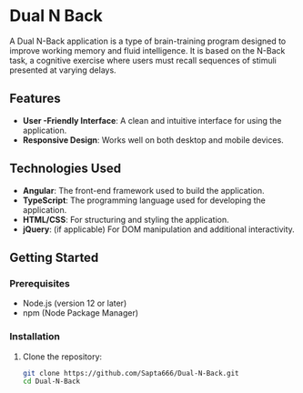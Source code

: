 # Dual N Back

A Dual N-Back application is a type of brain-training program designed to improve working memory and fluid intelligence. It is based on the N-Back task, a cognitive exercise where users must recall sequences of stimuli presented at varying delays.

## Features

- **User -Friendly Interface**: A clean and intuitive interface for using the application.
- **Responsive Design**: Works well on both desktop and mobile devices.

## Technologies Used

- **Angular**: The front-end framework used to build the application.
- **TypeScript**: The programming language used for developing the application.
- **HTML/CSS**: For structuring and styling the application.
- **jQuery**: (if applicable) For DOM manipulation and additional interactivity.

## Getting Started

### Prerequisites

- Node.js (version 12 or later)
- npm (Node Package Manager)

### Installation

1. Clone the repository: 
   ```bash
   git clone https://github.com/Sapta666/Dual-N-Back.git
   cd Dual-N-Back